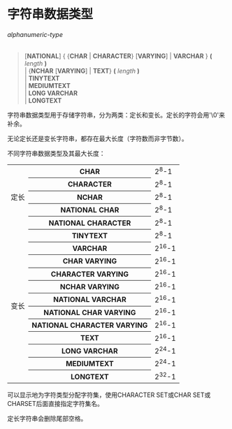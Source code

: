 # 字符串数据类型

###### alphanumeric-type  
> [**NATIONAL**] { {**CHAR** | **CHARACTER**} [**VARYING**] | **VARCHAR** } **(** *length* **)**  
| {**NCHAR** [**VARYING**] | **TEXT**} **(** *length* **)**  
| **TINYTEXT**  
| **MEDIUMTEXT**  
| **LONG VARCHAR**  
| **LONGTEXT**  

字符串数据类型用于存储字符串，分为两类：定长和变长。定长的字符会用'\0'来补余。

无论定长还是变长字符串，都存在最大长度（字符数而非字节数）。

不同字符串数据类型及其最大长度：

<table>
	<tr><td rowspan="5">定长</td><th>CHAR</th><td>2<sup>8</sup>-1</td></tr>
	<tr><th>CHARACTER</th><td>2<sup>8</sup>-1</td></tr>
	<tr><th>NCHAR</th><td>2<sup>8</sup>-1</td></tr>
	<tr><th>NATIONAL CHAR</th><td>2<sup>8</sup>-1</td></tr>
	<tr><th>NATIONAL CHARACTER</th><td>2<sup>8</sup>-1</td></tr>
	<tr><td rowspan="13">变长</td></tr>
	<tr><th>TINYTEXT</th><td>2<sup>8</sup>-1</td></tr>
	<th>VARCHAR</th><td>2<sup>16</sup>-1</td>
	<tr><th>CHAR VARYING</th><td>2<sup>16</sup>-1</td></tr>
	<tr><th>CHARACTER VARYING</th><td>2<sup>16</sup>-1</td></tr>
	<tr><th>NCHAR VARYING</th><td>2<sup>16</sup>-1</td></tr>
	<tr><th>NATIONAL VARCHAR</th><td>2<sup>16</sup>-1</td></tr>
	<tr><th>NATIONAL CHAR VARYING</th><td>2<sup>16</sup>-1</td></tr>
	<tr><th>NATIONAL CHARACTER VARYING</th><td>2<sup>16</sup>-1</td></tr>
	<tr><th>TEXT</th><td>2<sup>16</sup>-1</td></tr>
	<tr><th>LONG VARCHAR</th><td>2<sup>24</sup>-1</td></tr>
	<tr><th>MEDIUMTEXT</th><td>2<sup>24</sup>-1</td></tr>
	<tr><th>LONGTEXT</th><td>2<sup>32</sup>-1</td></tr>
</table>

可以显示地为字符类型分配字符集，使用CHARACTER SET或CHAR SET或CHARSET后面直接指定字符集名。

定长字符串会删除尾部空格。